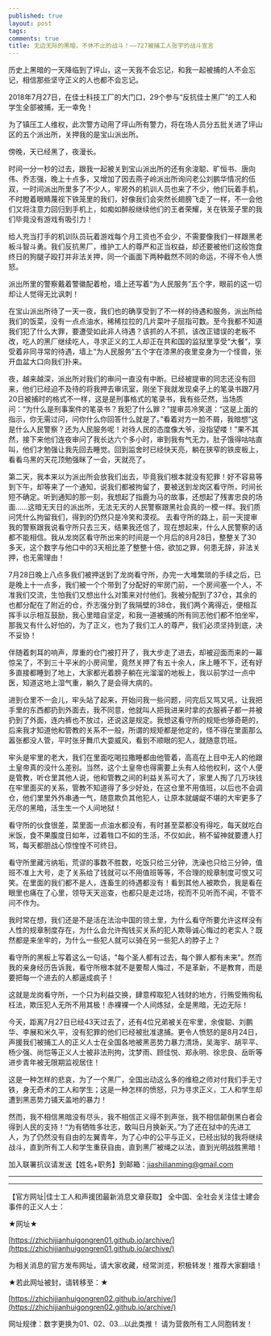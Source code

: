 ```yaml
---
published: true
layout: post
tags:
comments: true
title: 无边无际的黑暗，不休不止的战斗！——727被捕工人张宇的战斗宣言
---
```

历史上黑暗的一天降临到了坪山，这一天我不会忘记，和我一起被捕的人不会忘记，相信那些坚守正义的人也都不会忘记。

2018年7月27日，在佳士科技工厂的大门口，29个参与“反抗佳士黑厂”的工人和学生全部被捕，无一幸免！

为了镇压工人维权，此次警方动用了坪山所有警力，将在场人员分五批关进了坪山区的五个派出所，关押我的是宝山派出所。

傍晚，天已经黑了，夜漫长。

时间一分一秒的过去，跟我一起被关到宝山派出所的还有余浚聪、旷恒书、唐向伟、乔志强，晚上十点多，又增加了因去燕子岭派出所询问老公刘鹏华情况的伍双，一时间派出所里多了不少人，牢房外的机训人员也来了不少，他们玩着手机，不时瞪着眼睛蔑视下铁笼里的我们，好像我们会突然长翅膀飞走了一样，不一会他们又将注意力回归到手机上，如痴如醉般继续他们的王者荣耀，关在铁笼子里的我们毕竟没有游戏有吸引力！

给人充当打手的机训队员玩着游戏每个月工资也不会少，不需要像我们一样跟黑老板斗智斗勇。我们反抗黑厂，维护工人的尊严和正当权益，却还要被他们这般饱食终日的狗腿子殴打并非法关押，同一个画面下两种截然不同的命运，不得不令人愤怒。

派出所里的警察戴着警徽配着枪，墙上还写着“为人民服务”五个字，眼前的这一切却让人觉得无比讽刺！

在宝山派出所待了一天一夜，我们也的确享受到了不一样的待遇和服务，派出所给我们的饭菜，没有一点点油水，稀稀拉拉的几片菜叶子屈指可数。至今我都不知道我们犯了什么大罪，要遭受如此非人待遇？该抓的人不抓，该改正错误的老板不改，吃人的黑厂继续吃人，寻求正义的工人却正在共和国的监狱里享受“大餐”，享受着非同寻常的待遇，墙上“为人民服务”五个字在漆黑的夜里变身为一个怪兽，张开血盆大口向我们扑来。

夜，越来越深，派出所对我们的审问一直没有中断。已经被提审的同志还没有回来，他们已经迫不及待的将我押去审讯室，刚坐下我就发现桌子上的笔录书跟7月20日被捕时的格式不一样，这是是刑事格式的笔录书，我有些茫然，当场质问：“为什么是刑事案件的笔录书？我犯了什么罪？”提审员冷笑道：“这是上面的指示，你无需过问，问你什么你回答什么就是了。”看着对方一脸不屑，我暗想“这是什么人民警察？还为人民服务呢！对待人民的态度像大爷，没指望喽！”果不其然，接下来他们连夜审问了我长达六个多小时，审到我有气无力，肚子饿得咕咕直叫，他们才勉强让我先回去睡觉。回到监舍时已经快天亮，躺在狭窄的铁皮板上，看看乌黑的天花顶勉强眯了一会，天就亮了。

第二天，我本来以为派出所会放我们出去，毕竟我们根本就没有犯罪！好不容易等到下午，却等来了一个通知，说我们都被拘留了，要被送到龙岗区看守所，时间长短不确定。听到通知的那一刻，我想起了指鹿为马的故事，还想起了残害忠良的场面……这暗无天日的派出所，无法无天的人民警察跟黑社会真的一模一样。我们质问凭什么拘留我们，得到的仍然只是冷笑和漠视。
去看守所的路上，前一天提审我的警察跟我说看守所只去三天，结果我还信了，现在想起来，什么人民警察的话都不能相信。我从龙岗区看守所出来的时间是一个月后的8月28日，整整关了30多天，这个数字与他口中的3天相比差了整整十倍，欲加之罪，何患无辞，非法关押，也无需理由！

7月28日晚上八点多我们被押送到了龙岗看守所，办完一大堆繁琐的手续之后，已是晚上十一点多，我们被一个个带到了分配好的牢房门前，一个房间塞一个人，不准我们交流，生怕我们又想出什么对策来对付他们。我被分配到了37仓，其余的也都分配在了附近的仓，乔志强分到了我隔壁的38仓，我们两个离得近，便相互挥手以示相互鼓励，我心里暗自坚定，和我一道被捕的所有同志他们都不怕坐牢，那我又有什么好怕的，为了正义，也为了我们工人的尊严，我们必须坚持到底，决不妥协！

伴随着刺耳的响声，厚重的仓门被打开了，我大步走了进去，却被迎面而来的一幕惊呆了，不到三十平米的小房间里，竟然关押了有五十余人，床上睡不下，还有好多直接都睡到了地上，大家都光着膀子躺在光溜溜的地板上，我以前学过一点中医，知道这地上湿气重，躺久了是会得大病的。

进到仓里不一会儿，牢头站了起来，开始问我一些问题，问完后又骂又吼，让我把手里的东西都扔到外面去，我不同意，他就叫人把我进来时拿的衣服裤子都一并被扔到了外面，连内裤也不放过，还说这是规定。我想这看守所的规矩也够奇葩的，后来我才知道他和管教的关系不一般，所谓的规矩都是他定的，怪不得在里面那么嚣张都没人管，平时张牙舞爪大耍威风，看到不顺眼的犯人，就随意罚班。

牢头是牢里的老大，我们在里面吃喝拉撒睡都由他管着，高高在上目中无人的他跟土皇帝真的没什么差别。当然，这个土皇帝也得需要上头有人给他权利，这个人便是管教，听仓里其他人说，他和管教之间的利益关系可大了，家里人掏了几万块钱在牢里面买的关系，管教不知道得了多少好处，在这仓里不用值班，以后也不会调仓，他们里里外外串通一气，随意欺负其他犯人，让原本就龌龊不堪的大牢更多了无尽的黑暗，活生生一个人间地狱！

看守所的伙食很差，菜里面一点油水都没有，有时甚至菜都没有得吃，每天就吃白米饭，食不果腹度日如年，过着牲口不如的生活，不仅如此，稍不留神就要遭人打骂，每天都胆战心惊惶惶不可终日。

看守所里藏污纳垢，荒谬的事数不胜数，吃饭只给三分钟，洗澡也只给三分钟，值班不准上大号，走了关系给了钱就可以不用值班等等，不合理的规章制度可恨又可笑。在里面的我们都不是人，连畜生的待遇都没有！看到其他人被欺负，我是看在眼里也痛在了心里，领导天天巡查，也都只是走过场，视而不见听而不闻，不管不问不作为。

我时常在想，我们还是不是活在法治中国的领土里，为什么看守所要允许这样没有人性的规章制度存在，为什么会允许掏钱买关系的犯人欺辱诚心悔过的老实人？既然都是来坐牢的，为什么一些犯人就可以骑在另一些犯人的脖子上？

看守所的黑板上写着这么一句话，"每个圣人都有过去，每个罪人都有未来"。然而我的亲身经历告诉我，看守所根本就不是要帮人悔过，不是革新，不是教育，而是要把每一个进去的人都逼成疯子！

这就是龙岗看守所，一个只为利益交换，肆意榨取犯人钱财的地方，行贿受贿徇私枉法，欺压犯人无所不用其极！赤裸裸一个人间炼狱，全是黑暗，无边无际！

今天，距离7月27日已经43天过去了，还有4位兄弟被关在牢里，余俊聪、刘鹏华、李展和米久平，没有犯罪的他们已经被批准逮捕。更令人愤怒的是8月24日，声援我们被捕工人的正义人士在全国各地被黑恶势力暴力清场，吴海宇、胡平平、杨少强、尚恺等正义人士被非法刑拘，沈梦雨、顾佳悦、郑永明、徐忠良、岳昕等进步青年被无限期监视居住！

这是一种怎样的悲哀，为了一个黑厂，全国出动这么多的维稳之师对付我们手无寸铁，身无奇术的工人和学生；这是一种怎样的愤怒，只为寻求正义，工人和学生却遭到黑恶势力铺天盖地的暴力！

然而，我不相信黑暗没有尽头，我不相信正义得不到声张，我不相信颠倒黑白者会得到人民的支持！“为有牺牲多壮志，敢叫日月换新天。”为了还在狱中的先进工人，为了仍然没有自由的左翼青年，为了心中的公平与正义，已经出狱的我将继续战斗，直到所有工人和学生重获自由，直到黑厂被绳之以法，直到光明战胜黑暗！

加入联署抗议请发送【姓名+职务】到邮箱：jiashilianming@gmail.com


---

---

【官方网址|佳士工人和声援团最新消息文章获取】
全中国、全社会关注佳士建会事件的正义人士：

★网址★

[https://zhichijianhuigongren01.github.io/archive/](https://zhichijianhuigongren01.github.io/archive/)

为相关消息的官方发布网址，请大家收藏，经常浏览，积极转发！推荐大家翻墙！

★若此网址被封，请转移至：★

[https://zhichijianhuigongren02.github.io/archive/](https://zhichijianhuigongren02.github.io/archive/)

网址规律：数字更换为01、02、03...以此类推！
请为营救所有工人同胞转发！


